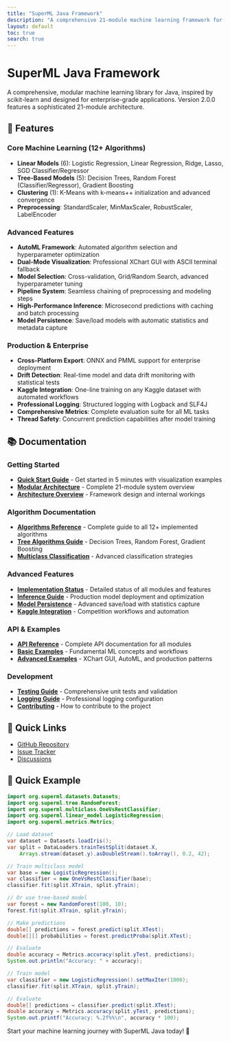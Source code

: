 ```yaml
---
title: "SuperML Java Framework"
description: "A comprehensive 21-module machine learning framework for Java"
layout: default
toc: true
search: true
---
```


# SuperML Java Framework

A comprehensive, modular machine learning library for Java, inspired by scikit-learn and designed for enterprise-grade applications. Version 2.0.0 features a sophisticated 21-module architecture.

## 🚀 Features

### Core Machine Learning (12+ Algorithms)
- **Linear Models** (6): Logistic Regression, Linear Regression, Ridge, Lasso, SGD Classifier/Regressor
- **Tree-Based Models** (5): Decision Trees, Random Forest (Classifier/Regressor), Gradient Boosting
- **Clustering** (1): K-Means with k-means++ initialization and advanced convergence
- **Preprocessing**: StandardScaler, MinMaxScaler, RobustScaler, LabelEncoder

### Advanced Features  
- **AutoML Framework**: Automated algorithm selection and hyperparameter optimization
- **Dual-Mode Visualization**: Professional XChart GUI with ASCII terminal fallback
- **Model Selection**: Cross-validation, Grid/Random Search, advanced hyperparameter tuning
- **Pipeline System**: Seamless chaining of preprocessing and modeling steps
- **High-Performance Inference**: Microsecond predictions with caching and batch processing
- **Model Persistence**: Save/load models with automatic statistics and metadata capture

### Production & Enterprise
- **Cross-Platform Export**: ONNX and PMML support for enterprise deployment
- **Drift Detection**: Real-time model and data drift monitoring with statistical tests
- **Kaggle Integration**: One-line training on any Kaggle dataset with automated workflows
- **Professional Logging**: Structured logging with Logback and SLF4J
- **Comprehensive Metrics**: Complete evaluation suite for all ML tasks
- **Thread Safety**: Concurrent prediction capabilities after model training

## 📚 Documentation

### **Getting Started**
- [**Quick Start Guide**](quick-start.md) - Get started in 5 minutes with visualization examples
- [**Modular Architecture**](modular-architecture.md) - Complete 21-module system overview
- [**Architecture Overview**](architecture.md) - Framework design and internal workings

### **Algorithm Documentation**
- [**Algorithms Reference**](algorithms-reference.md) - Complete guide to all 12+ implemented algorithms
- [**Tree Algorithms Guide**](tree-algorithms.md) - Decision Trees, Random Forest, Gradient Boosting
- [**Multiclass Classification**](multiclass-guide.md) - Advanced classification strategies

### **Advanced Features**
- [**Implementation Status**](implementation-status.md) - Detailed status of all modules and features
- [**Inference Guide**](inference-guide.md) - Production model deployment and optimization
- [**Model Persistence**](model-persistence.md) - Advanced save/load with statistics capture
- [**Kaggle Integration**](kaggle-integration.md) - Competition workflows and automation

### **API & Examples**
- [**API Reference**](api/core-classes.md) - Complete API documentation for all modules
- [**Basic Examples**](examples/basic-examples.md) - Fundamental ML concepts and workflows
- [**Advanced Examples**](examples/advanced-examples.md) - XChart GUI, AutoML, and production patterns

### **Development**
- [**Testing Guide**](testing-guide.md) - Comprehensive unit tests and validation
- [**Logging Guide**](logging-guide.md) - Professional logging configuration
- [**Contributing**](contributing.md) - How to contribute to the project

## 🔗 Quick Links

- [GitHub Repository](https://github.com/supermlorg/superml-java)
- [Issue Tracker](https://github.com/supermlorg/superml-java/issues)
- [Discussions](https://github.com/supermlorg/superml-java/discussions)

## 🎯 Quick Example

```java
import org.superml.datasets.Datasets;
import org.superml.tree.RandomForest;
import org.superml.multiclass.OneVsRestClassifier;
import org.superml.linear_model.LogisticRegression;
import org.superml.metrics.Metrics;

// Load dataset
var dataset = Datasets.loadIris();
var split = DataLoaders.trainTestSplit(dataset.X, 
    Arrays.stream(dataset.y).asDoubleStream().toArray(), 0.2, 42);

// Train multiclass model
var base = new LogisticRegression();
var classifier = new OneVsRestClassifier(base);
classifier.fit(split.XTrain, split.yTrain);

// Or use tree-based model
var forest = new RandomForest(100, 10);
forest.fit(split.XTrain, split.yTrain);

// Make predictions
double[] predictions = forest.predict(split.XTest);
double[][] probabilities = forest.predictProba(split.XTest);

// Evaluate
double accuracy = Metrics.accuracy(split.yTest, predictions);
System.out.println("Accuracy: " + accuracy);

// Train model
var classifier = new LogisticRegression().setMaxIter(1000);
classifier.fit(split.XTrain, split.yTrain);

// Evaluate
double[] predictions = classifier.predict(split.XTest);
double accuracy = Metrics.accuracy(split.yTest, predictions);
System.out.printf("Accuracy: %.2f%%\n", accuracy * 100);
```

Start your machine learning journey with SuperML Java today! 🚀
